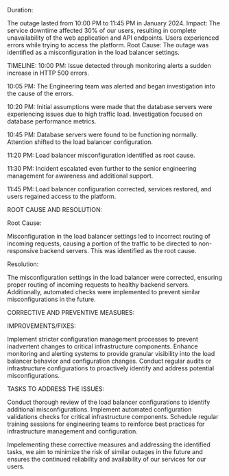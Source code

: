 Duration: 

The outage lasted from 10:00 PM to 11:45 PM in January 2024. Impact: The service downtime affected 30% of our users, resulting in complete unavailability of the web application and API endpoints. Users experienced errors while trying to access the platform. Root Cause: The outage was identified as a misconfiguration in the load balancer settings.

TIMELINE: 
10:00 PM: Issue detected through monitoring alerts a sudden increase in HTTP 500 errors. 

10:05 PM: The Engineering team was alerted and began investigation into the cause of the errors.

10:20 PM: Initial assumptions were made that the database servers were experiencing issues due to high traffic load. Investigation focused on database performance metrics. 

10:45 PM: Database servers were found to be functioning normally. Attention shifted to the load balancer configuration. 

11:20 PM: Load balancer misconfiguration identified as root cause. 

11:30 PM: Incident escalated even further to the senior engineering management for awareness and additional support. 

11:45 PM: Load balancer configuration corrected, services restored, and users regained access to the platform.

ROOT CAUSE AND RESOLUTION: 

Root Cause:

 Misconfiguration in the load balancer settings led to incorrect routing of incoming requests, causing a portion of the traffic to be directed to non-responsive backend servers. This was identified as the root cause. 
 
Resolution: 

The misconfiguration settings in the load balancer were corrected, ensuring proper routing of incoming requests to healthy backend servers. Additionally, automated checks were implemented to prevent similar misconfigurations in the future.

CORRECTIVE AND PREVENTIVE MEASURES: 

IMPROVEMENTS/FIXES: 

Implement stricter configuration management processes to prevent inadvertent changes to critical infrastructure components. Enhance monitoring and alerting systems to provide granular visibility into the load balancer behavior and configuration changes. Conduct regular audits or infrastructure configurations to proactively identify and address potential misconfigurations.

TASKS TO ADDRESS THE ISSUES: 

Conduct thorough review of the load balancer configurations to identify additional misconfigurations. Implement automated configuration validations checks for critical infrastructure components. Schedule regular training sessions for engineering teams to reinforce best practices for infrastructure management and configuration.


Impelementing these corrective measures and addressing the identified tasks, we aim to minimize the risk of similar outages in the future and ensures the continued reliability and availability of our services for our users.

